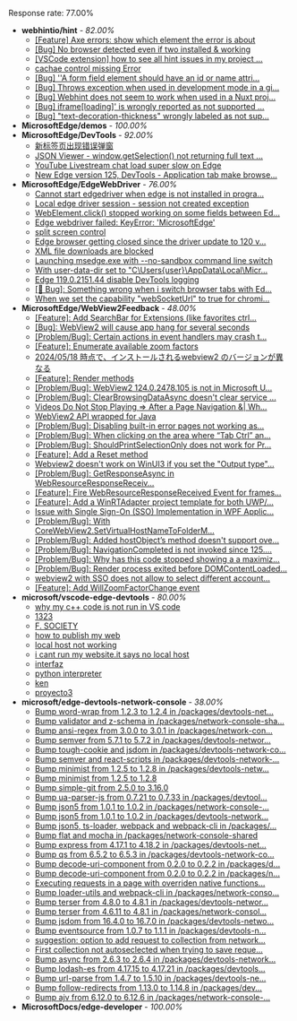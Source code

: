 Response rate: 77.00%

* **webhintio/hint** - _82.00%_
  * [[Feature] Axe errors: show which element the error is about](https://github.com/webhintio/hint/issues/5835)
  * [[Bug] No browser detected even if two installed & working](https://github.com/webhintio/hint/issues/5832)
  * [[VSCode extension] how to see all hint issues in my project ...](https://github.com/webhintio/hint/issues/5829)
  * [cachae control missing Error](https://github.com/webhintio/hint/issues/5823)
  * [[Bug] ''A form field element should have an id or name attri...](https://github.com/webhintio/hint/issues/5741)
  * [[Bug] Throws exception when used in development mode in a gi...](https://github.com/webhintio/hint/issues/5738)
  * [[Bug] Webhint does not seem to work when used in a Nuxt proj...](https://github.com/webhintio/hint/issues/5735)
  * [[Bug] iframe[loading]' is wrongly reported as not supported ...](https://github.com/webhintio/hint/issues/5730)
  * [[Bug] "text-decoration-thickness" wrongly labeled as not sup...](https://github.com/webhintio/hint/issues/5723)
* **MicrosoftEdge/demos** - _100.00%_
* **MicrosoftEdge/DevTools** - _92.00%_
  * [新标签页出现错误弹窗](https://github.com/MicrosoftEdge/DevTools/issues/258)
  * [JSON Viewer - window.getSelection() not returning full text ...](https://github.com/MicrosoftEdge/DevTools/issues/257)
  * [YouTube Livestream chat load super slow on Edge](https://github.com/MicrosoftEdge/DevTools/issues/256)
  * [New Edge version 125, DevTools - Application tab make browse...](https://github.com/MicrosoftEdge/DevTools/issues/255)
* **MicrosoftEdge/EdgeWebDriver** - _76.00%_
  * [Cannot start edgedriver when edge is not installed in progra...](https://github.com/MicrosoftEdge/EdgeWebDriver/issues/144)
  * [Local edge driver session - session not created exception](https://github.com/MicrosoftEdge/EdgeWebDriver/issues/140)
  * [WebElement.click() stopped working on some fields between Ed...](https://github.com/MicrosoftEdge/EdgeWebDriver/issues/139)
  * [Edge webdriver failed: KeyError: 'MicrosoftEdge'](https://github.com/MicrosoftEdge/EdgeWebDriver/issues/138)
  * [split screen control](https://github.com/MicrosoftEdge/EdgeWebDriver/issues/137)
  * [Edge browser getting closed since the driver update to 120 v...](https://github.com/MicrosoftEdge/EdgeWebDriver/issues/135)
  * [XML file downloads are blocked](https://github.com/MicrosoftEdge/EdgeWebDriver/issues/133)
  * [Launching msedge.exe with --no-sandbox command line switch](https://github.com/MicrosoftEdge/EdgeWebDriver/issues/141)
  * [With user-data-dir set to "C\Users\{user}\AppData\Local\Micr...](https://github.com/MicrosoftEdge/EdgeWebDriver/issues/125)
  * [Edge 119.0.2151.44 disable DevTools logging](https://github.com/MicrosoftEdge/EdgeWebDriver/issues/124)
  * [[🐛 Bug]: Something wrong when i switch browser tabs with Ed...](https://github.com/MicrosoftEdge/EdgeWebDriver/issues/123)
  * [When we set the capability "webSocketUrl" to true for chromi...](https://github.com/MicrosoftEdge/EdgeWebDriver/issues/103)
* **MicrosoftEdge/WebView2Feedback** - _48.00%_
  * [[Feature]: Add SearchBar for Extensions (like favorites ctrl...](https://github.com/MicrosoftEdge/WebView2Feedback/issues/4578)
  * [[Bug]: WebView2 will cause app hang for several seconds](https://github.com/MicrosoftEdge/WebView2Feedback/issues/4576)
  * [[Problem/Bug]: Certain actions in event handlers may crash t...](https://github.com/MicrosoftEdge/WebView2Feedback/issues/4573)
  * [[Feature]: Enumerate available zoom factors](https://github.com/MicrosoftEdge/WebView2Feedback/issues/4572)
  * [2024/05/18 時点で、インストールされるwebview2 のバージョンが異なる](https://github.com/MicrosoftEdge/WebView2Feedback/issues/4571)
  * [[Feature]: Render methods](https://github.com/MicrosoftEdge/WebView2Feedback/issues/4570)
  * [[Problem/Bug]: WebView2 124.0.2478.105 is not in Microsoft U...](https://github.com/MicrosoftEdge/WebView2Feedback/issues/4564)
  * [[Problem/Bug]: ClearBrowsingDataAsync doesn't clear service ...](https://github.com/MicrosoftEdge/WebView2Feedback/issues/4561)
  * [Videos Do Not Stop Playing => After a Page Navigation &|  Wh...](https://github.com/MicrosoftEdge/WebView2Feedback/issues/4553)
  * [WebView2 API wrapped for Java](https://github.com/MicrosoftEdge/WebView2Feedback/issues/4546)
  * [[Problem/Bug]: Disabling built-in error pages not working as...](https://github.com/MicrosoftEdge/WebView2Feedback/issues/4542)
  * [[Problem/Bug]: When clicking on the area where “Tab Ctrl” an...](https://github.com/MicrosoftEdge/WebView2Feedback/issues/4541)
  * [[Problem/Bug]: ShouldPrintSelectionOnly does not work for Pr...](https://github.com/MicrosoftEdge/WebView2Feedback/issues/4539)
  * [[Feature]: Add a Reset method](https://github.com/MicrosoftEdge/WebView2Feedback/issues/4536)
  * [Webview2 doesn't work on WinUI3 if you set the "Output type"...](https://github.com/MicrosoftEdge/WebView2Feedback/issues/4533)
  * [[Problem/Bug]: GetResponseAsync in WebResourceResponseReceiv...](https://github.com/MicrosoftEdge/WebView2Feedback/issues/4530)
  * [[Feature]: Fire WebResourceResponseReceived Event for frames...](https://github.com/MicrosoftEdge/WebView2Feedback/issues/4529)
  * [[Feature]: Add a WinRTAdapter project template for both UWP/...](https://github.com/MicrosoftEdge/WebView2Feedback/issues/4521)
  * [Issue with Single Sign-On (SSO) Implementation in WPF Applic...](https://github.com/MicrosoftEdge/WebView2Feedback/issues/4520)
  * [[Problem/Bug]: With CoreWebView2.SetVirtualHostNameToFolderM...](https://github.com/MicrosoftEdge/WebView2Feedback/issues/4516)
  * [[Problem/Bug]: Added hostObject’s method doesn't support ove...](https://github.com/MicrosoftEdge/WebView2Feedback/issues/4515)
  * [[Problem/Bug]: NavigationCompleted is not invoked since 125....](https://github.com/MicrosoftEdge/WebView2Feedback/issues/4579)
  * [[Problem/Bug]: Why has this code stopped showing a a maximiz...](https://github.com/MicrosoftEdge/WebView2Feedback/issues/4568)
  * [[Problem/Bug]: Render process exited before DOMContentLoaded...](https://github.com/MicrosoftEdge/WebView2Feedback/issues/4552)
  * [webview2 with SSO does not allow to select different account...](https://github.com/MicrosoftEdge/WebView2Feedback/issues/4537)
  * [[Feature]: Add WillZoomFactorChange event](https://github.com/MicrosoftEdge/WebView2Feedback/issues/4522)
* **microsoft/vscode-edge-devtools** - _80.00%_
  * [why my c++ code is not run in VS code](https://github.com/microsoft/vscode-edge-devtools/issues/2191)
  * [1323](https://github.com/microsoft/vscode-edge-devtools/issues/2190)
  * [F. SOCIETY](https://github.com/microsoft/vscode-edge-devtools/issues/2187)
  * [how to publish my web](https://github.com/microsoft/vscode-edge-devtools/issues/2185)
  * [local host not working](https://github.com/microsoft/vscode-edge-devtools/issues/2184)
  * [i cant run  my website.it says no local host](https://github.com/microsoft/vscode-edge-devtools/issues/2182)
  * [interfaz](https://github.com/microsoft/vscode-edge-devtools/issues/2181)
  * [python interpreter](https://github.com/microsoft/vscode-edge-devtools/issues/2180)
  * [ken](https://github.com/microsoft/vscode-edge-devtools/issues/2189)
  * [proyecto3](https://github.com/microsoft/vscode-edge-devtools/issues/2186)
* **microsoft/edge-devtools-network-console** - _38.00%_
  * [Bump word-wrap from 1.2.3 to 1.2.4 in /packages/devtools-net...](https://github.com/microsoft/edge-devtools-network-console/pull/123)
  * [Bump validator and z-schema in /packages/network-console-sha...](https://github.com/microsoft/edge-devtools-network-console/pull/122)
  * [Bump ansi-regex from 3.0.0 to 3.0.1 in /packages/network-con...](https://github.com/microsoft/edge-devtools-network-console/pull/121)
  * [Bump semver from 5.7.1 to 5.7.2 in /packages/devtools-networ...](https://github.com/microsoft/edge-devtools-network-console/pull/120)
  * [Bump tough-cookie and jsdom in /packages/devtools-network-co...](https://github.com/microsoft/edge-devtools-network-console/pull/119)
  * [Bump semver and react-scripts in /packages/devtools-network-...](https://github.com/microsoft/edge-devtools-network-console/pull/117)
  * [Bump minimist from 1.2.5 to 1.2.8 in /packages/devtools-netw...](https://github.com/microsoft/edge-devtools-network-console/pull/112)
  * [Bump minimist from 1.2.5 to 1.2.8](https://github.com/microsoft/edge-devtools-network-console/pull/111)
  * [Bump simple-git from 2.5.0 to 3.16.0](https://github.com/microsoft/edge-devtools-network-console/pull/110)
  * [Bump ua-parser-js from 0.7.21 to 0.7.33 in /packages/devtool...](https://github.com/microsoft/edge-devtools-network-console/pull/109)
  * [Bump json5 from 1.0.1 to 1.0.2 in /packages/network-console-...](https://github.com/microsoft/edge-devtools-network-console/pull/108)
  * [Bump json5 from 1.0.1 to 1.0.2 in /packages/devtools-network...](https://github.com/microsoft/edge-devtools-network-console/pull/107)
  * [Bump json5, ts-loader, webpack and webpack-cli in /packages/...](https://github.com/microsoft/edge-devtools-network-console/pull/106)
  * [Bump flat and mocha in /packages/network-console-shared](https://github.com/microsoft/edge-devtools-network-console/pull/105)
  * [Bump express from 4.17.1 to 4.18.2 in /packages/devtools-net...](https://github.com/microsoft/edge-devtools-network-console/pull/104)
  * [Bump qs from 6.5.2 to 6.5.3 in /packages/devtools-network-co...](https://github.com/microsoft/edge-devtools-network-console/pull/103)
  * [Bump decode-uri-component from 0.2.0 to 0.2.2 in /packages/d...](https://github.com/microsoft/edge-devtools-network-console/pull/101)
  * [Bump decode-uri-component from 0.2.0 to 0.2.2 in /packages/n...](https://github.com/microsoft/edge-devtools-network-console/pull/100)
  * [Executing requests in a page with overriden native functions...](https://github.com/microsoft/edge-devtools-network-console/issues/99)
  * [Bump loader-utils and webpack-cli in /packages/network-conso...](https://github.com/microsoft/edge-devtools-network-console/pull/98)
  * [Bump terser from 4.8.0 to 4.8.1 in /packages/devtools-networ...](https://github.com/microsoft/edge-devtools-network-console/pull/97)
  * [Bump terser from 4.6.11 to 4.8.1 in /packages/network-consol...](https://github.com/microsoft/edge-devtools-network-console/pull/96)
  * [Bump jsdom from 16.4.0 to 16.7.0 in /packages/devtools-netwo...](https://github.com/microsoft/edge-devtools-network-console/pull/94)
  * [Bump eventsource from 1.0.7 to 1.1.1 in /packages/devtools-n...](https://github.com/microsoft/edge-devtools-network-console/pull/93)
  * [suggestion: option to add request to collection from network...](https://github.com/microsoft/edge-devtools-network-console/issues/92)
  * [First collection not autoseclected when trying to save reque...](https://github.com/microsoft/edge-devtools-network-console/issues/91)
  * [Bump async from 2.6.3 to 2.6.4 in /packages/devtools-network...](https://github.com/microsoft/edge-devtools-network-console/pull/90)
  * [Bump lodash-es from 4.17.15 to 4.17.21 in /packages/devtools...](https://github.com/microsoft/edge-devtools-network-console/pull/84)
  * [Bump url-parse from 1.4.7 to 1.5.10 in /packages/devtools-ne...](https://github.com/microsoft/edge-devtools-network-console/pull/83)
  * [Bump follow-redirects from 1.13.0 to 1.14.8 in /packages/dev...](https://github.com/microsoft/edge-devtools-network-console/pull/81)
  * [Bump ajv from 6.12.0 to 6.12.6 in /packages/network-console-...](https://github.com/microsoft/edge-devtools-network-console/pull/80)
* **MicrosoftDocs/edge-developer** - _100.00%_